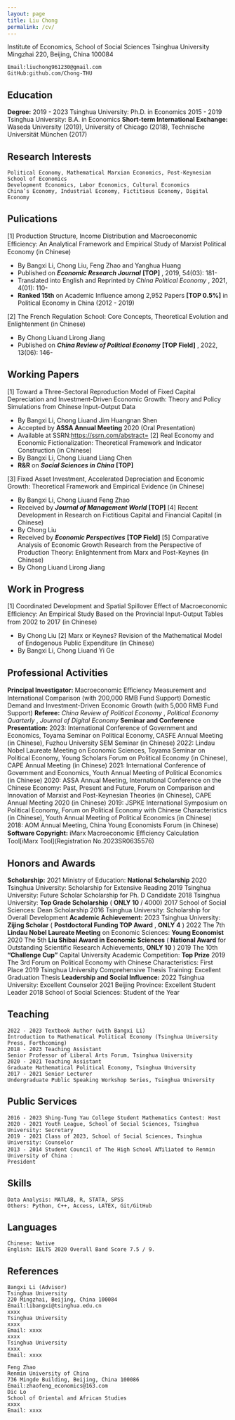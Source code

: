 ```yaml
---
layout: page
title: Liu Chong
permalink: /cv/
---
```


Institute of Economics, School of Social Sciences
Tsinghua University
Mingzhai 220, Beijing, China 100084

```
Email:liuchong961230@gmail.com
GitHub:github.com/Chong-THU
```
## Education

**Degree:**
2019 - 2023 Tsinghua University: Ph.D. in Economics
2015 - 2019 Tsinghua University: B.A. in Economics
**Short-term International Exchange:**
Waseda University (2019), University of Chicago (2018), Technische Universität München (2017)

## Research Interests

```
Political Economy, Mathematical Marxian Economics, Post-Keynesian School of Economics
Development Economics, Labor Economics, Cultural Economics
China’s Economy, Industrial Economy, Fictitious Economy, Digital Economy
```
## Pulications

[1] Production Structure, Income Distribution and Macroeconomic Eﬀiciency: An Analytical Framework and
Empirical Study of Marxist Political Economy (in Chinese)

- By Bangxi Li, Chong Liu, Feng Zhao and Yanghua Huang
- Published on **_Economic Research Journal_** **[TOP]** , 2019, 54(03): 181-
- Translated into English and Reprinted by _China Political Economy_ , 2021, 4(01): 110-
- **Ranked 15th** on Academic Influence among 2,952 Papers **[TOP 0.5%]** in Political Economy in
    China (2012 - 2019)

[2] The French Regulation School: Core Concepts, Theoretical Evolution and Enlightenment (in Chinese)

- By Chong Liuand Lirong Jiang
- Published on **_China Review of Political Economy_** **[TOP Field]** , 2022, 13(06): 146-

## Working Papers

[1] Toward a Three-Sectoral Reproduction Model of Fixed Capital Depreciation and Investment-Driven
Economic Growth: Theory and Policy Simulations from Chinese Input-Output Data

- By Bangxi Li, Chong Liuand Jim Huangnan Shen
- Accepted by **ASSA Annual Meeting** 2020 (Oral Presentation)
- Available at SSRN:https://ssrn.com/abstract=
[2] Real Economy and Economic Fictionalization: Theoretical Framework and Indicator Construction (in
Chinese)
- By Bangxi Li, Chong Liuand Liang Chen
- **R&R** on **_Social Sciences in China_** **[TOP]**


[3] Fixed Asset Investment, Accelerated Depreciation and Economic Growth: Theoretical Framework and
Empirical Evidence (in Chinese)

- By Bangxi Li, Chong Liuand Feng Zhao
- Received by **_Journal of Management World_** **[TOP]**
[4] Recent Development in Research on Fictitious Capital and Financial Capital (in Chinese)
- By Chong Liu
- Received by **_Economic Perspectives_** **[TOP Field]**
[5] Comparative Analysis of Economic Growth Research from the Perspective of Production Theory:
Enlightenment from Marx and Post-Keynes (in Chinese)
- By Chong Liuand Lirong Jiang

## Work in Progress

[1] Coordinated Development and Spatial Spillover Effect of Macroeconomic Eﬀiciency: An Empirical Study
Based on the Provincial Input-Output Tables from 2002 to 2017 (in Chinese)

- By Chong Liu
[2] Marx or Keynes? Revision of the Mathematical Model of Endogenous Public Expenditure (in Chinese)
- By Bangxi Li, Chong Liuand Yi Ge

## Professional Activities

**Principal Investigator:**
Macroeconomic Eﬀiciency Measurement and International Comparison (with 200,000 RMB Fund Support)
Domestic Demand and Investment-Driven Economic Growth (with 5,000 RMB Fund Support)
**Referee:**
_China Review of Political Economy_ , _Political Economy Quarterly_ , _Journal of Digital Economy_
**Seminar and Conference Presentation:**
2023: International Conference of Government and Economics, Toyama Seminar on Political Economy,
CASFE Annual Meeting (in Chinese), Fuzhou University SEM Seminar (in Chinese)
2022: Lindau Nobel Laureate Meeting on Economic Sciences, Toyama Seminar on Political Economy, Young
Scholars Forum on Political Economy (in Chinese), CAPE Annual Meeting (in Chinese)
2021: International Conference of Government and Economics, Youth Annual Meeting of Political
Economics (in Chinese)
2020: ASSA Annual Meeting, International Conference on the Chinese Economy: Past, Present and Future,
Forum on Comparison and Innovation of Marxist and Post-Keynesian Theories (in Chinese), CAPE Annual
Meeting 2020 (in Chinese)
2019: JSPKE International Symposium on Political Economy, Forum on Political Economy with Chinese
Characteristics (in Chinese), Youth Annual Meeting of Political Economics (in Chinese)
2018: AOM Annual Meeting, China Young Economists Forum (in Chinese)
**Software Copyright:**
iMarx Macroeconomic Eﬀiciency Calculation Tool[iMarx Tool](Registration No.2023SR0635576)


## Honors and Awards

**Scholarship:**
2021 Ministry of Education: **National Scholarship**
2020 Tsinghua University: Scholarship for Extensive Reading
2019 Tsinghua University: Future Scholar Scholarship for Ph. D Candidate
2018 Tsinghua University: **Top Grade Scholarship** ( **ONLY 10** / 4000)
2017 School of Social Sciences: Dean Scholarship
2016 Tsinghua University: Scholarship for Overall Development
**Academic Achievement:**
2023 Tsinghua University: **Zijing Scholar** ( **Postdoctoral Funding TOP Award** , **ONLY 4** )
2022 The 7th **Lindau Nobel Laureate Meeting** on Economic Sciences: **Young Economist**
2020 The 5th **Liu Shibai Award in Economic Sciences** ( **National Award** for Outstanding
Scientific Research Achievements, **ONLY 10** )
2019 The 10th **“Challenge Cup”** Capital University Academic Competition: **Top Prize**
2019 The 3rd Forum on Political Economy with Chinese Characteristics: First Place
2019 Tsinghua University Comprehensive Thesis Training: Excellent Graduation Thesis
**Leadership and Social Influence:**
2022 Tsinghua University: Excellent Counselor
2021 Beijing Province: Excellent Student Leader
2018 School of Social Sciences: Student of the Year

## Teaching

```
2022 - 2023 Textbook Author (with Bangxi Li)
Introduction to Mathematical Political Economy (Tsinghua University Press, Forthcoming)
2018 - 2023 Teaching Assistant
Senior Professor of Liberal Arts Forum, Tsinghua University
2020 - 2021 Teaching Assistant
Graduate Mathematical Political Economy, Tsinghua University
2017 - 2021 Senior Lecturer
Undergraduate Public Speaking Workshop Series, Tsinghua University
```
## Public Services

```
2016 - 2023 Shing-Tung Yau College Student Mathematics Contest: Host
2020 - 2021 Youth League, School of Social Sciences, Tsinghua University: Secretary
2019 - 2021 Class of 2023, School of Social Sciences, Tsinghua University: Counselor
2013 - 2014 Student Council of The High School Aﬀiliated to Renmin University of China :
President
```

## Skills

```
Data Analysis: MATLAB, R, STATA, SPSS
Others: Python, C++, Access, LATEX, Git/GitHub
```
## Languages

```
Chinese: Native
English: IELTS 2020 Overall Band Score 7.5 / 9.
```
## References

```
Bangxi Li (Advisor)
Tsinghua University
220 Mingzhai, Beijing, China 100084
Email:libangxi@tsinghua.edu.cn
xxxx
Tsinghua University
xxxx
Email: xxxx
xxxx
Tsinghua University
xxxx
Email: xxxx
```
```
Feng Zhao
Renmin University of China
736 Mingde Building, Beijing, China 100086
Email:zhaofeng_economics@163.com
Dic Lo
School of Oriental and African Studies
xxxx
Email: xxxx
```
